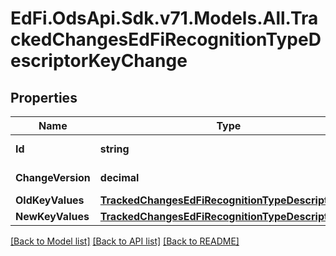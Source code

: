# EdFi.OdsApi.Sdk.v71.Models.All.TrackedChangesEdFiRecognitionTypeDescriptorKeyChange

## Properties

Name | Type | Description | Notes
------------ | ------------- | ------------- | -------------
**Id** | **string** | Resource identifier | [optional] 
**ChangeVersion** | **decimal** | Change version | [optional] 
**OldKeyValues** | [**TrackedChangesEdFiRecognitionTypeDescriptorKey**](TrackedChangesEdFiRecognitionTypeDescriptorKey.md) |  | [optional] 
**NewKeyValues** | [**TrackedChangesEdFiRecognitionTypeDescriptorKey**](TrackedChangesEdFiRecognitionTypeDescriptorKey.md) |  | [optional] 

[[Back to Model list]](../../README.md#documentation-for-models) [[Back to API list]](../../README.md#documentation-for-api-endpoints) [[Back to README]](../../README.md)

